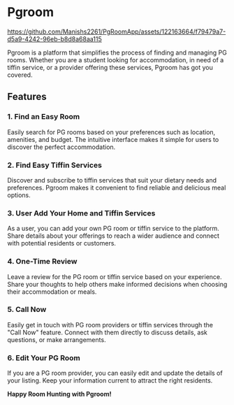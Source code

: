  # Pgroom

https://github.com/Manishs2261/PgRoomApp/assets/122163664/f79479a7-d5a9-4242-96eb-b8d8a68aa115



Pgroom is a platform that simplifies the process of finding and managing PG rooms. Whether you are a student looking for accommodation, in need of a tiffin service, or a provider offering these services, Pgroom has got you covered.

## Features

### 1. Find an Easy Room
Easily search for PG rooms based on your preferences such as location, amenities, and budget. The intuitive interface makes it simple for users to discover the perfect accommodation.

### 2. Find Easy Tiffin Services
Discover and subscribe to tiffin services that suit your dietary needs and preferences. Pgroom makes it convenient to find reliable and delicious meal options.

### 3. User Add Your Home and Tiffin Services
As a user, you can add your own PG room or tiffin service to the platform. Share details about your offerings to reach a wider audience and connect with potential residents or customers.

### 4. One-Time Review
Leave a review for the PG room or tiffin service based on your experience. Share your thoughts to help others make informed decisions when choosing their accommodation or meals.

### 5. Call Now
Easily get in touch with PG room providers or tiffin services through the "Call Now" feature. Connect with them directly to discuss details, ask questions, or make arrangements.

### 6. Edit Your PG Room
If you are a PG room provider, you can easily edit and update the details of your listing. Keep your information current to attract the right residents.

 

**Happy Room Hunting with Pgroom!**
